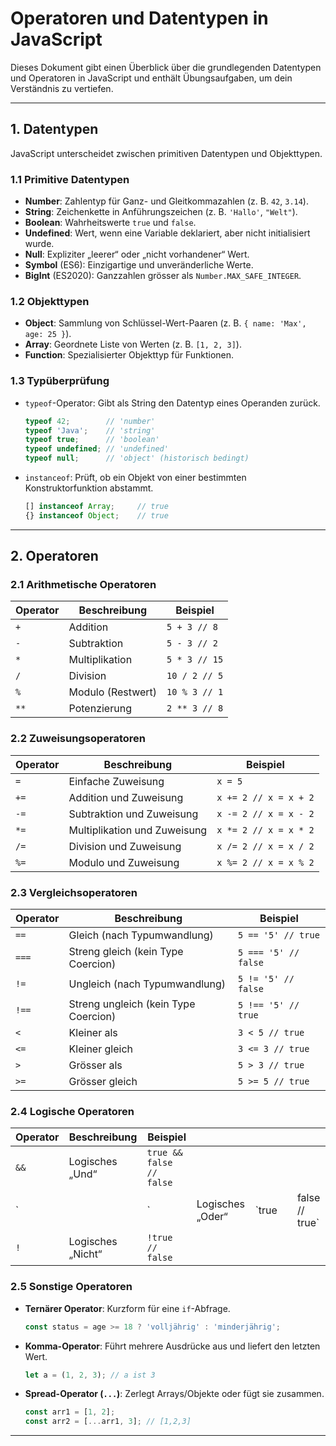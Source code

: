 # Operatoren und Datentypen in JavaScript

Dieses Dokument gibt einen Überblick über die grundlegenden Datentypen und Operatoren in JavaScript und enthält Übungsaufgaben, um dein Verständnis zu vertiefen.

---

## 1. Datentypen

JavaScript unterscheidet zwischen primitiven Datentypen und Objekttypen.

### 1.1 Primitive Datentypen

* **Number**: Zahlentyp für Ganz- und Gleitkommazahlen (z. B. `42`, `3.14`).
* **String**: Zeichenkette in Anführungszeichen (z. B. `'Hallo'`, `"Welt"`).
* **Boolean**: Wahrheitswerte `true` und `false`.
* **Undefined**: Wert, wenn eine Variable deklariert, aber nicht initialisiert wurde.
* **Null**: Expliziter „leerer“ oder „nicht vorhandener“ Wert.
* **Symbol** (ES6): Einzigartige und unveränderliche Werte.
* **BigInt** (ES2020): Ganzzahlen grösser als `Number.MAX_SAFE_INTEGER`.

### 1.2 Objekttypen

* **Object**: Sammlung von Schlüssel-Wert-Paaren (z. B. `{ name: 'Max', age: 25 }`).
* **Array**: Geordnete Liste von Werten (z. B. `[1, 2, 3]`).
* **Function**: Spezialisierter Objekttyp für Funktionen.

### 1.3 Typüberprüfung

* `typeof`-Operator: Gibt als String den Datentyp eines Operanden zurück.

  ```js
  typeof 42;        // 'number'
  typeof 'Java';    // 'string'
  typeof true;      // 'boolean'
  typeof undefined; // 'undefined'
  typeof null;      // 'object' (historisch bedingt)
  ```
* `instanceof`: Prüft, ob ein Objekt von einer bestimmten Konstruktorfunktion abstammt.

  ```js
  [] instanceof Array;     // true
  {} instanceof Object;    // true
  ```

---

## 2. Operatoren

### 2.1 Arithmetische Operatoren

| Operator | Beschreibung      | Beispiel      |
| -------- | ----------------- | ------------- |
| `+`      | Addition          | `5 + 3 // 8`  |
| `-`      | Subtraktion       | `5 - 3 // 2`  |
| `*`      | Multiplikation    | `5 * 3 // 15` |
| `/`      | Division          | `10 / 2 // 5` |
| `%`      | Modulo (Restwert) | `10 % 3 // 1` |
| `**`     | Potenzierung      | `2 ** 3 // 8` |

### 2.2 Zuweisungsoperatoren

| Operator | Beschreibung                 | Beispiel              |
| -------- | ---------------------------- | --------------------- |
| `=`      | Einfache Zuweisung           | `x = 5`               |
| `+=`     | Addition und Zuweisung       | `x += 2 // x = x + 2` |
| `-=`     | Subtraktion und Zuweisung    | `x -= 2 // x = x - 2` |
| `*=`     | Multiplikation und Zuweisung | `x *= 2 // x = x * 2` |
| `/=`     | Division und Zuweisung       | `x /= 2 // x = x / 2` |
| `%=`     | Modulo und Zuweisung         | `x %= 2 // x = x % 2` |

### 2.3 Vergleichsoperatoren

| Operator | Beschreibung                         | Beispiel             |
| -------- | ------------------------------------ | -------------------- |
| `==`     | Gleich (nach Typumwandlung)          | `5 == '5' // true`   |
| `===`    | Streng gleich (kein Type Coercion)   | `5 === '5' // false` |
| `!=`     | Ungleich (nach Typumwandlung)        | `5 != '5' // false`  |
| `!==`    | Streng ungleich (kein Type Coercion) | `5 !== '5' // true`  |
| `<`      | Kleiner als                          | `3 < 5 // true`      |
| `<=`     | Kleiner gleich                       | `3 <= 3 // true`     |
| `>`      | Grösser als                           | `5 > 3 // true`      |
| `>=`     | Grösser gleich                        | `5 >= 5 // true`     |

### 2.4 Logische Operatoren

| Operator | Beschreibung      | Beispiel                 |                  |        |   |                 |
| -------- | ----------------- | ------------------------ | ---------------- | ------ | - | --------------- |
| `&&`     | Logisches „Und“   | `true && false // false` |                  |        |   |                 |
| \`       |                   | \`                       | Logisches „Oder“ | \`true |   | false // true\` |
| `!`      | Logisches „Nicht“ | `!true // false`         |                  |        |   |                 |

### 2.5 Sonstige Operatoren

* **Ternärer Operator**: Kurzform für eine `if`-Abfrage.

  ```js
  const status = age >= 18 ? 'volljährig' : 'minderjährig';
  ```
* **Komma-Operator**: Führt mehrere Ausdrücke aus und liefert den letzten Wert.

  ```js
  let a = (1, 2, 3); // a ist 3
  ```
* **Spread-Operator (`...`)**: Zerlegt Arrays/Objekte oder fügt sie zusammen.

  ```js
  const arr1 = [1, 2];
  const arr2 = [...arr1, 3]; // [1,2,3]
  ```

---
